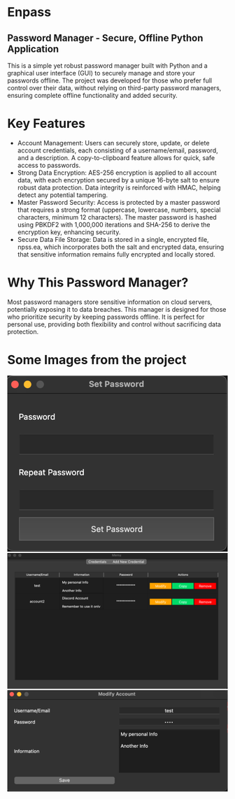 # Enpass
## Password Manager - Secure, Offline Python Application

This is a simple yet robust password manager built with Python and a graphical user interface (GUI) to securely manage and store your passwords offline. The project was developed for those who prefer full control over their data, without relying on third-party password managers, ensuring complete offline functionality and added security.

# Key Features

- Account Management: Users can securely store, update, or delete account credentials, each consisting of a username/email, password, and a description. A copy-to-clipboard feature allows for quick, safe access to passwords.
- Strong Data Encryption: AES-256 encryption is applied to all account data, with each encryption secured by a unique 16-byte salt to ensure robust data protection. Data integrity is reinforced with HMAC, helping detect any potential tampering.
- Master Password Security: Access is protected by a master password that requires a strong format (uppercase, lowercase, numbers, special characters, minimum 12 characters). The master password is hashed using PBKDF2 with 1,000,000 iterations and SHA-256 to derive the encryption key, enhancing security.
- Secure Data File Storage: Data is stored in a single, encrypted file, npss.ea, which incorporates both the salt and encrypted data, ensuring that sensitive information remains fully encrypted and locally stored.

# Why This Password Manager?
Most password managers store sensitive information on cloud servers, potentially exposing it to data breaches. This manager is designed for those who prioritize security by keeping passwords offline. It is perfect for personal use, providing both flexibility and control without sacrificing data protection.

# Some Images from the project
![Initial Master Password Window](imgs/masterpass.png)
![Homepage](imgs/home.png)
![Modify Window](imgs/modify.png)
